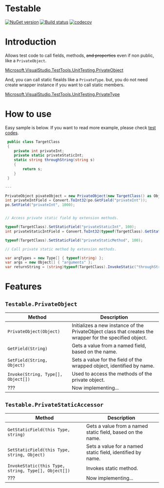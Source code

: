 # Testable
[![NuGet version](https://badge.fury.io/nu/budougumi0617.Testable.svg)](https://badge.fury.io/nu/budougumi0617.Testable)
[![Build status](https://ci.appveyor.com/api/projects/status/nv8feqr5attxrx5j?svg=true)](https://ci.appveyor.com/project/budougumi0617/testable)
[![codecov](https://codecov.io/gh/budougumi0617/Testable/branch/master/graph/badge.svg)](https://codecov.io/gh/budougumi0617/Testable)


# Introduction

Allows test code to call fields, methods, ~~and properties~~ even if non public, like a `PrivateObject`.

[Microsoft.VisualStudio.TestTools.UnitTesting.PrivateObject](https://msdn.microsoft.com/ja-jp/library/microsoft.visualstudio.testtools.unittesting.privateobject.aspx)

And, you can call static fiealds like a `PrivateType`. but, you do not need create wrapper instance if you want to call static members. 

[Microsoft.VisualStudio.TestTools.UnitTesting.PrivateType](https://msdn.microsoft.com/ja-jp/library/microsoft.visualstudio.testtools.unittesting.privatetype.aspx)

# How to use

Easy sample is below. If you want to read more example, please check [test codes](./Testable.Tests/PrivateObjectTests.cs).

```cs
 public class TargetClass
 {
    private int privateInt;
    private static privateStaticInt;
    static string throughString(string s)
    {
        return s;
    }
 }

---

PrivateObject pivateObject = new PrivateObject(new TargetClass() as Object);
int privateIntField = Convert.ToInt32(po.GetField("privateInt"));
po.SetField("privateInt", 1000);


// Access private static field by extension methods.

typeof(TargetClass).SetStaticField("privateStaticInt", 100);
int privateStaticIntField = Convert.ToInt32(typeof(TargetClass).GetStaticField("privateStaticInt"));

typeof(TargetClass).SetStaticField("privateStaticMethod", 100);

// Call private static method by extension methods.

var argTypes = new Type[] { typeof(string) };
var args = new Object[] { "arguments" };
var returnString = (string)typeof(TargetClass).InvokeStatic("throughString", argTypes, args); 
```

# Features

## `Testable.PrivateObject`

|Method|Description|
|---|---|
|`PrivateObject(Object)`|Initializes a new instance of the PrivateObject class that creates the wrapper for the specified object.|
|`GetField(String)`|Gets a value from a named field, based on the name.|
|`SetField(String, Object)`|Sets a value for the field of the wrapped object, identified by name.|
|`Invoke(String, Type[], Object[])`|Used to access the methods of the private object.|
|???|Now implementing...|

## `Testable.PrivateStaticAccessor`
|Method|Description|
|---|---|
|`GetStaticField(this Type, string)`|Gets a value from a named static field, based on the name.|
|`SetStaticField(this Type, string, Object)`|Sets a value for a named static field, identified by name.|
|`InvokeStatic(this Type, string, Type[], Object[])`|Invokes static method.|
|???|Now implementing...|
